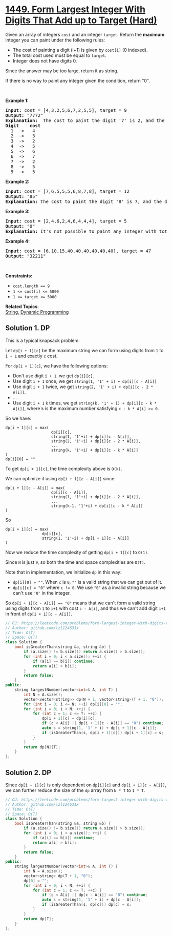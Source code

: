 # [1449. Form Largest Integer With Digits That Add up to Target (Hard)](https://leetcode.com/problems/form-largest-integer-with-digits-that-add-up-to-target/)

<p>Given an array of integers <code>cost</code> and an integer <code>target</code>. Return the <strong>maximum</strong> integer you can paint&nbsp;under the following rules:</p>

<ul>
	<li>The cost of painting a&nbsp;digit (i+1) is given by&nbsp;<code>cost[i]</code>&nbsp;(0 indexed).</li>
	<li>The total cost used must&nbsp;be equal to <code>target</code>.</li>
	<li>Integer does not have digits 0.</li>
</ul>

<p>Since the answer may be too large, return it as string.</p>

<p>If there is no way to paint any integer given the condition, return "0".</p>

<p>&nbsp;</p>
<p><strong>Example 1:</strong></p>

<pre><strong>Input:</strong> cost = [4,3,2,5,6,7,2,5,5], target = 9
<strong>Output:</strong> "7772"
<strong>Explanation: </strong> The cost to paint the digit '7' is 2, and the digit '2' is 3. Then cost("7772") = 2*3+ 3*1 = 9. You could also paint "997", but "7772" is the largest number.
<strong>Digit    cost</strong>
  1  -&gt;   4
  2  -&gt;   3
  3  -&gt;   2
  4  -&gt;   5
  5  -&gt;   6
  6  -&gt;   7
  7  -&gt;   2
  8  -&gt;   5
  9  -&gt;   5
</pre>

<p><strong>Example 2:</strong></p>

<pre><strong>Input:</strong> cost = [7,6,5,5,5,6,8,7,8], target = 12
<strong>Output:</strong> "85"
<strong>Explanation:</strong> The cost to paint the digit '8' is 7, and the digit '5' is 5. Then cost("85") = 7 + 5 = 12.
</pre>

<p><strong>Example 3:</strong></p>

<pre><strong>Input:</strong> cost = [2,4,6,2,4,6,4,4,4], target = 5
<strong>Output:</strong> "0"
<strong>Explanation:</strong> It's not possible to paint any integer with total cost equal to target.
</pre>

<p><strong>Example 4:</strong></p>

<pre><strong>Input:</strong> cost = [6,10,15,40,40,40,40,40,40], target = 47
<strong>Output:</strong> "32211"
</pre>

<p>&nbsp;</p>
<p><strong>Constraints:</strong></p>

<ul>
	<li><code>cost.length == 9</code></li>
	<li><code>1 &lt;= cost[i] &lt;= 5000</code></li>
	<li><code>1 &lt;= target &lt;= 5000</code></li>
</ul>


**Related Topics**:  
[String](https://leetcode.com/tag/string/), [Dynamic Programming](https://leetcode.com/tag/dynamic-programming/)

## Solution 1. DP

This is a typical knapsack problem.

Let `dp[i + 1][c]` be the maximum string we can form using digits from `1` to `i + 1` and exactly `c` cost.

For `dp[i + 1][c]`, we have the following options:
* Don't use digit `i + 1`. we get `dp[i][c]`.
* Use digit `i + 1` once, we get `string(1, '1' + i) + dp[i][c - A[i]]`
* Use digit `i + 1` twice, we get `string(2, '1' + i) + dp[i][c - 2 * A[i]]`.
* ...
* Use digit `i + 1` `k` times, we get `string(k, '1' + i) + dp[i][c - k * A[i]]`, where `k` is the maximum number satisfying `c - k * A[i] >= 0`.

So we have:
```
dp[i + 1][c] = max(
                    dp[i][c],
                    string(1, '1'+i) + dp[i][c - A[i]],
                    string(2, '1'+i) + dp[i][c - 2 * A[i]],
                    ...
                    string(k, '1'+i) + dp[i][c - k * A[i]]
)
dp[i][0] = ""
```

To get `dp[i + 1][c]`, the time complexity above is `O(k)`.

We can optimize it using `dp[i + 1][c - A[i]]` since:

```
dp[i + 1][c - A[i]] = max(
                    dp[i][c - A[i]],
                    string(1, '1'+i) + dp[i][c - 2 * A[i]],
                    ...
                    string(k-1, '1'+i) + dp[i][c - k * A[i]]
)
```

So
```
dp[i + 1][c] = max(
                dp[i][c],
                string(1, '1'+i) + dp[i + 1][c - A[i]]
)
```

Now we reduce the time complexity of getting `dp[i + 1][c]` to `O(1)`.

Since `N` is just `9`, so both the time and space complexities are `O(T)`.

Note that in implementation, we initialize `dp` in this way:
* `dp[i][0] = ""`. When `c` is `0`, `""` is a valid string that we can get out of it.
* `dp[i][c] = "0"` where `c != 0`. We use `"0"` as a invalid string because we can't use `'0'` in the integer.

So `dp[i + 1][c - A[i]] == "0"` means that we can't form a valid string using digits from `1` to `i+1` with cost `c - A[i]`, and thus we can't add digit `i+1` in front of `dp[i + 1][c - A[i]]`.

```cpp
// OJ: https://leetcode.com/problems/form-largest-integer-with-digits-that-add-up-to-target/
// Author: github.com/lzl124631x
// Time: O(T)
// Space: O(T)
class Solution {
    bool isGreaterThan(string &a, string &b) {
        if (a.size() != b.size()) return a.size() > b.size();
        for (int i = 0; i < a.size(); ++i) {
            if (a[i] == b[i]) continue;
            return a[i] > b[i];
        }
        return false;
    }
public:
    string largestNumber(vector<int>& A, int T) {
        int N = A.size();
        vector<vector<string>> dp(N + 1, vector<string>(T + 1, "0"));
        for (int i = 0; i <= N; ++i) dp[i][0] = "";
        for (int i = 0; i < N; ++i) {
            for (int c = 1; c <= T; ++c) {
                dp[i + 1][c] = dp[i][c];
                if (c < A[i] || dp[i + 1][c - A[i]] == "0") continue;
                auto s = string(1, '1' + i) + dp[i + 1][c - A[i]];
                if (isGreaterThan(s, dp[i + 1][c])) dp[i + 1][c] = s;
            }
        }
        return dp[N][T];
    }
};
```

## Solution 2. DP

Since `dp[i + 1][c]` is only dependent on `dp[i][c]` and `dp[i + 1][c - A[i]]`, we can further reduce the size of the `dp` array from `N * T` to `1 * T`.

```cpp
// OJ: https://leetcode.com/problems/form-largest-integer-with-digits-that-add-up-to-target/
// Author: github.com/lzl124631x
// Time: O(T)
// Space: O(T)
class Solution {
    bool isGreaterThan(string &a, string &b) {
        if (a.size() != b.size()) return a.size() > b.size();
        for (int i = 0; i < a.size(); ++i) {
            if (a[i] == b[i]) continue;
            return a[i] > b[i];
        }
        return false;
    }
public:
    string largestNumber(vector<int>& A, int T) {
        int N = A.size();
        vector<string> dp(T + 1, "0");
        dp[0] = "";
        for (int i = 0; i < N; ++i) {
            for (int c = 1; c <= T; ++c) {
                if (c < A[i] || dp[c - A[i]] == "0") continue;
                auto s = string(1, '1' + i) + dp[c - A[i]];
                if (isGreaterThan(s, dp[c])) dp[c] = s;
            }
        }
        return dp[T];
    }
};
```